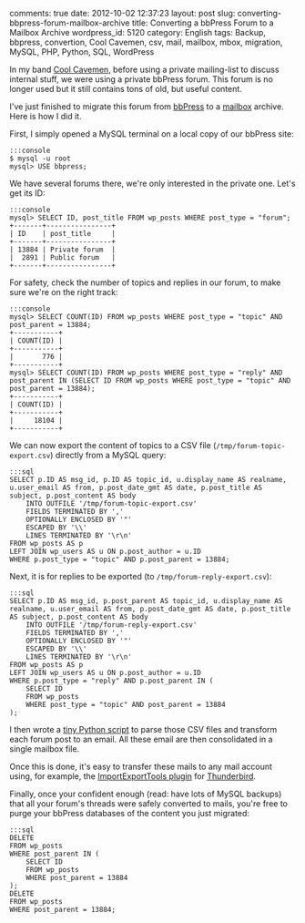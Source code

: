 comments: true
date: 2012-10-02 12:37:23
layout: post
slug: converting-bbpress-forum-mailbox-archive
title: Converting a bbPress Forum to a Mailbox Archive
wordpress_id: 5120
category: English
tags: Backup, bbpress, convertion, Cool Cavemen, csv, mail, mailbox, mbox, migration, MySQL, PHP, Python, SQL, WordPress

In my band [Cool Cavemen](http://coolcavemen.com), before using a private mailing-list to discuss internal stuff, we were using a private bbPress forum. This forum is no longer used but it still contains tons of old, but useful content.

I've just finished to migrate this forum from [bbPress](http://bbpress.org/) to a [mailbox](http://en.wikipedia.org/wiki/Mbox) archive. Here is how I did it.

First, I simply opened a MySQL terminal on a local copy of our bbPress site:


    :::console
    $ mysql -u root
    mysql> USE bbpress;




We have several forums there, we're only interested in the private one. Let's get its ID:


    :::console
    mysql> SELECT ID, post_title FROM wp_posts WHERE post_type = "forum";
    +-------+----------------+
    | ID    | post_title     |
    +-------+----------------+
    | 13884 | Private forum  |
    |  2891 | Public forum   |
    +-------+----------------+




For safety, check the number of topics and replies in our forum, to make sure we're on the right track:


    :::console
    mysql> SELECT COUNT(ID) FROM wp_posts WHERE post_type = "topic" AND post_parent = 13884;
    +-----------+
    | COUNT(ID) |
    +-----------+
    |       776 |
    +-----------+
    mysql> SELECT COUNT(ID) FROM wp_posts WHERE post_type = "reply" AND post_parent IN (SELECT ID FROM wp_posts WHERE post_type = "topic" AND post_parent = 13884);
    +-----------+
    | COUNT(ID) |
    +-----------+
    |     18104 |
    +-----------+




We can now export the content of topics to a CSV file (`/tmp/forum-topic-export.csv`) directly from a MySQL query:


    :::sql
    SELECT p.ID AS msg_id, p.ID AS topic_id, u.display_name AS realname, u.user_email AS from, p.post_date_gmt AS date, p.post_title AS subject, p.post_content AS body
        INTO OUTFILE '/tmp/forum-topic-export.csv'
        FIELDS TERMINATED BY ','
        OPTIONALLY ENCLOSED BY '"'
        ESCAPED BY '\\'
        LINES TERMINATED BY '\r\n'
    FROM wp_posts AS p
    LEFT JOIN wp_users AS u ON p.post_author = u.ID
    WHERE p.post_type = "topic" AND p.post_parent = 13884;




Next, it is for replies to be exported (to `/tmp/forum-reply-export.csv`):


    :::sql
    SELECT p.ID AS msg_id, p.post_parent AS topic_id, u.display_name AS realname, u.user_email AS from, p.post_date_gmt AS date, p.post_title AS subject, p.post_content AS body
        INTO OUTFILE '/tmp/forum-reply-export.csv'
        FIELDS TERMINATED BY ','
        OPTIONALLY ENCLOSED BY '"'
        ESCAPED BY '\\'
        LINES TERMINATED BY '\r\n'
    FROM wp_posts AS p
    LEFT JOIN wp_users AS u ON p.post_author = u.ID
    WHERE p.post_type = "reply" AND p.post_parent IN (
        SELECT ID
        FROM wp_posts
        WHERE post_type = "topic" AND post_parent = 13884
    );




I then wrote a [tiny Python script](https://github.com/kdeldycke/scripts/blob/master/bbpress-to-mailbox.py) to parse those CSV files and transform each forum post to an email. All these email are then consolidated in a single mailbox file.

Once this is done, it's easy to transfer these mails to any mail account using, for example, the [ImportExportTools plugin](https://addons.mozilla.org/thunderbird/addon/importexporttools/) for [Thunderbird](http://www.mozilla.org/thunderbird/).

Finally, once your confident enough (read: have lots of MySQL backups) that all your forum's threads were safely converted to mails, you're free to purge your bbPress databases of the content you just migrated:


    :::sql
    DELETE
    FROM wp_posts
    WHERE post_parent IN (
        SELECT ID
        FROM wp_posts
        WHERE post_parent = 13884
    );
    DELETE
    FROM wp_posts
    WHERE post_parent = 13884;

